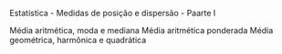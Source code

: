 Estatística - Medidas de posição e dispersão - Paarte I

Média aritmética, moda e mediana
Média aritmética ponderada
Média geométrica, harmônica e quadrática 
